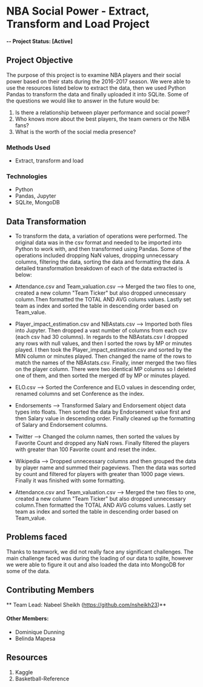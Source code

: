 # NBA Social Power - Extract, Transform and Load Project
#### -- Project Status: [Active]

## Project Objective
The purpose of this project is to examine NBA players and their social power based on their stats during the 2016-2017 season. We were able to use the resources listed below to extract the data, then we used Python Pandas to transform the data and finally uploaded it into SQLite. Some of the questions we would like to answer in the future would be:

1. Is there a relationship between player performance and social power?
2. Who knows more about the best players, the team owners or the NBA fans?
3. What is the worth of the social media presence?

### Methods Used
* Extract, transform and load

### Technologies
* Python
* Pandas, Jupyter
* SQLite, MongoDB

## Data Transformation
* To transform the data, a variation of operations were performed. The original data was in the csv format and needed to be imported into Python to work with, and then transformed using Pandas. Some of the operations included dropping NaN values, dropping unnecessary columns, filtering the data, sorting the data and formatting the data. A detailed transformation breakdown of each of the data extracted is below:

* Attendance.csv and Team_valuation.csv --> Merged the two files to one, created a new column "Team Ticker" but also dropped unnecessary column.Then formatted the TOTAL AND AVG colums values. Lastly set team as index and sorted the table in descending order based on Team_value.

* Player_impact_estimation.csv and NBAstats.csv --> Imported both files into Jupyter. Then dropped a vast number of columns from each csv (each csv had 30 columns). In regards to the NBAstats.csv I dropped any rows with null values, and then I sorted the rows by MP or minutes played. I then took the Player_impact_estimation.csv and sorted by the MIN column or minutes played. Then changed the name of the rows to match the names of the NBAstats.csv. Finally, inner merged the two files on the player column. There were two identical MP columns so I deleted one of them, and then sorted the merged df by MP or minutes played.

* ELO.csv --> Sorted the Conference and ELO values in descending order, renamed columns and set Conference as the index.

* Endorsements --> Transformed Salary and Endorsement object data types into floats. Then sorted the data by Endorsement value first and then Salary value in descending order. Finally cleaned up the formatting of Salary and Endorsement columns.

* Twitter --> Changed the column names, then sorted the values by Favorite Count and dropped any NaN rows. Finally filtered the players with greater than 100 Favorite count and reset the index.

* Wikipedia --> Dropped unnecessary columns and then grouped the data by player name and summed their pageviews. Then the data was sorted by count and filtered for players with greater than 1000 page views. Finally it was finished with some formatting.

* Attendance.csv and Team_valuation.csv --> Merged the two files to one, created a new column "Team Ticker" but also dropped unnecessary column.Then formatted the TOTAL AND AVG colums values. Lastly set team as index and sorted the table in descending order based on Team_value.

## Problems faced
Thanks to teamwork, we did not really face any significant challenges. The main challenge faced was during the loading of our data to sqlite, however we were able to figure it out and also loaded the data into MongoDB for some of the data.

## Contributing Members

** Team Lead: Nabeel Sheikh (https://github.com/nsheikh23)**

#### Other Members:
* Dominique Dunning
* Belinda Mapesa

## Resources
 1. Kaggle
 2. Basketball-Reference
